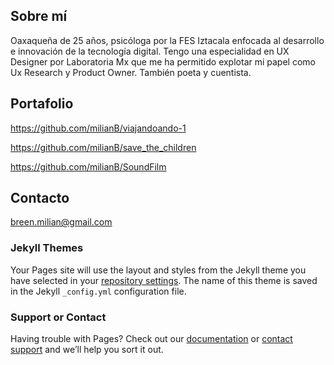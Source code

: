 ## Sobre mí 

Oaxaqueña de 25 años, psicóloga por la FES Iztacala enfocada al desarrollo e innovación de la tecnología digital. Tengo una especialidad en UX Designer por Laboratoria Mx que me ha permitido explotar mi papel como Ux Research y Product Owner. También poeta y cuentista. 

## Portafolio

https://github.com/milianB/viajandoando-1

https://github.com/milianB/save_the_children

https://github.com/milianB/SoundFilm

## Contacto

breen.milian@gmail.com

### Jekyll Themes

Your Pages site will use the layout and styles from the Jekyll theme you have selected in your [repository settings](https://github.com/milianB/portafolio/settings). The name of this theme is saved in the Jekyll `_config.yml` configuration file.

### Support or Contact

Having trouble with Pages? Check out our [documentation](https://help.github.com/categories/github-pages-basics/) or [contact support](https://github.com/contact) and we’ll help you sort it out.
